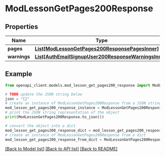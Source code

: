 # ModLessonGetPages200Response


## Properties

Name | Type | Description | Notes
------------ | ------------- | ------------- | -------------
**pages** | [**List[ModLessonGetPages200ResponsePagesInner]**](ModLessonGetPages200ResponsePagesInner.md) |  | 
**warnings** | [**List[AuthEmailSignupUser200ResponseWarningsInner]**](AuthEmailSignupUser200ResponseWarningsInner.md) |  | [optional] 

## Example

```python
from openapi_client.models.mod_lesson_get_pages200_response import ModLessonGetPages200Response

# TODO update the JSON string below
json = "{}"
# create an instance of ModLessonGetPages200Response from a JSON string
mod_lesson_get_pages200_response_instance = ModLessonGetPages200Response.from_json(json)
# print the JSON string representation of the object
print(ModLessonGetPages200Response.to_json())

# convert the object into a dict
mod_lesson_get_pages200_response_dict = mod_lesson_get_pages200_response_instance.to_dict()
# create an instance of ModLessonGetPages200Response from a dict
mod_lesson_get_pages200_response_from_dict = ModLessonGetPages200Response.from_dict(mod_lesson_get_pages200_response_dict)
```
[[Back to Model list]](../README.md#documentation-for-models) [[Back to API list]](../README.md#documentation-for-api-endpoints) [[Back to README]](../README.md)


